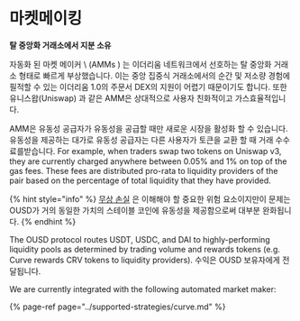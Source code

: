# 마켓메이킹

**탈 중앙화 거래소에서 지분 소유**

자동화 된 마켓 메이커 \ (AMMs \) 는 이더리움 네트워크에서 선호하는 탈 중앙화 거래소 형태로 빠르게 부상했습니다. 이는 중앙 집중식 거래소에서의 순간 및 저소량 경험에 필적할 수 있는 이더리움 1.0의 주문서 DEX의 지원이 어렵기 때문이기도 합니다. 또한 유니스왑(Uniswap) 과 같은 AMM은 상대적으로 사용자 친화적이고 가스효율적입니다.

AMM은 유동성 공급자가 유동성을 공급할 때만 새로운 시장을 활성화 할 수 있습니다. 유동성을 제공하는 대가로 유동성 공급자는 다른 사용자가 토큰을 교환 할 때 거래 수수료를받습니다. For example, when traders swap two tokens on Uniswap v3, they are currently charged anywhere between 0.05% and 1% on top of the gas fees. These fees are distributed pro-rata to liquidity providers of the pair based on the percentage of total liquidity that they have provided.

{% hint style="info" %}
[무상 손실](https://medium.com/@pintail/uniswap-a-good-deal-for-liquidity-providers-104c0b6816f2) 은 이해해야 할 중요한 위험 요소이지만이 문제는 OUSD가 거의 동일한 가치의 스테이블 코인에 유동성을 제공함으로써 대부분 완화됩니다.
{% endhint %}

The OUSD protocol routes USDT, USDC, and DAI to highly-performing liquidity pools as determined by trading volume and rewards tokens \(e.g. Curve rewards CRV tokens to liquidity providers\). 수익은 OUSD 보유자에게 전달됩니다.

We are currently integrated with the following automated market maker:

{% page-ref page="../supported-strategies/curve.md" %}





